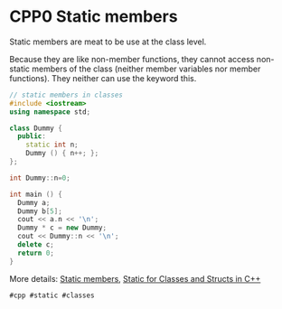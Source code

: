 # CPP0 Static members

Static members are meat to be use at the class level.

Because they are like non-member functions, they cannot access non-static members of the class (neither member variables nor member functions). They neither can use the keyword this.

```cpp
// static members in classes
#include <iostream>
using namespace std;

class Dummy {
  public:
    static int n;
    Dummy () { n++; };
};

int Dummy::n=0;

int main () {
  Dummy a;
  Dummy b[5];
  cout << a.n << '\n';
  Dummy * c = new Dummy;
  cout << Dummy::n << '\n';
  delete c;
  return 0;
}
```

More details: [Static members](https://cplusplus.com/doc/tutorial/templates/), [Static for Classes and Structs in C++](https://www.youtube.com/watch?v=V-BFlMrBtqQ)

    #cpp #static #classes
